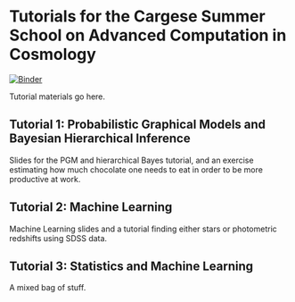 # Tutorials for the Cargese Summer School on Advanced Computation in Cosmology

[![Binder](https://mybinder.org/badge.svg)](https://mybinder.org/v2/gh/dhuppenkothen/cargese2018_tutorials/master)


Tutorial materials go here.

## Tutorial 1: Probabilistic Graphical Models and Bayesian Hierarchical Inference

Slides for the PGM and hierarchical Bayes tutorial, and an exercise estimating 
how much chocolate one needs to eat in order to be more productive at work.

## Tutorial 2: Machine Learning

Machine Learning slides and a tutorial finding either stars or photometric redshifts 
using SDSS data.

## Tutorial 3: Statistics and Machine Learning

A mixed bag of stuff. 
